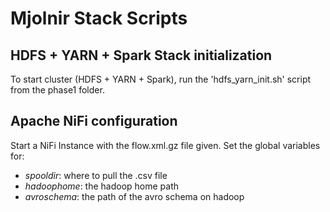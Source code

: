 # Mjolnir Stack Scripts
## HDFS + YARN + Spark Stack initialization
To start cluster (HDFS + YARN + Spark), run the 'hdfs_yarn_init.sh' script from the phase1 folder.

## Apache NiFi configuration
Start a NiFi Instance with the flow.xml.gz file given.
Set the global variables for:
+ *spooldir*: where to pull the .csv file
+ *hadoophome*: the hadoop home path
+ *avroschema*: the path of the avro schema on hadoop
